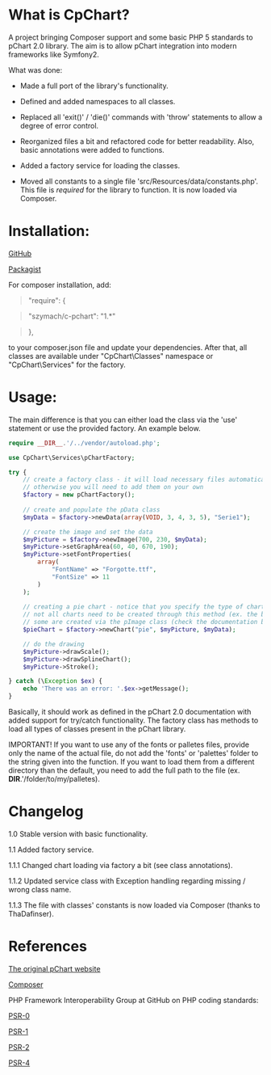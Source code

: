 What is CpChart?
===============

A project bringing Composer support and some basic PHP 5 standards to pChart 2.0 library.
The aim is to allow pChart integration into modern frameworks like Symfony2.

What was done:

- Made a full port of the library's functionality.

- Defined and added namespaces to all classes.

- Replaced all 'exit()' / 'die()' commands with 'throw' statements to allow a degree of error control.

- Reorganized files a bit and refactored code for better readability. Also, basic annotations were added
to functions.

- Added a factory service for loading the classes.

- Moved all constants to a single file 'src/Resources/data/constants.php'. This file is *required*
for the library to function. It is now loaded via Composer.

Installation:
================

[GitHub](https://github.com/szymach/c-pchart)

[Packagist](https://packagist.org/packages/szymach/c-pchart)

For composer installation, add:

>"require": {

> "szymach/c-pchart": "1.*"

> },

to your composer.json file and update your dependencies. After that, all
classes are available under "CpChart\Classes" namespace or "CpChart\Services"
for the factory.

Usage:
==============

The main difference is that you can either load the class via the 'use' statement
or use the provided factory. An example below. 

```php
require __DIR__.'/../vendor/autoload.php';

use CpChart\Services\pChartFactory;

try {
    // create a factory class - it will load necessary files automatically,
    // otherwise you will need to add them on your own
    $factory = new pChartFactory();
    
    // create and populate the pData class
    $myData = $factory->newData(array(VOID, 3, 4, 3, 5), "Serie1");

    // create the image and set the data
    $myPicture = $factory->newImage(700, 230, $myData);
    $myPicture->setGraphArea(60, 40, 670, 190);
    $myPicture->setFontProperties(
        array(
            "FontName" => "Forgotte.ttf",
            "FontSize" => 11
        )
    );
    
    // creating a pie chart - notice that you specify the type of chart, not class name.
    // not all charts need to be created through this method (ex. the bar chart),
    // some are created via the pImage class (check the documentation before drawing).
    $pieChart = $factory->newChart("pie", $myPicture, $myData);

    // do the drawing
    $myPicture->drawScale();
    $myPicture->drawSplineChart();   
    $myPicture->Stroke();

} catch (\Exception $ex) {
    echo 'There was an error: '.$ex->getMessage();
}
```

Basically, it should work as defined in the pChart 2.0 documentation with added
support for try/catch functionality. The factory class has methods to load all types of 
classes present in the pChart library.

IMPORTANT! If you want to use any of the fonts or palletes files, provide only
the name of the actual file, do not add the 'fonts' or 'palettes' folder to the
string given into the function. If you want to load them from a different directory
than the default, you need to add the full path to the file (ex. __DIR__.'/folder/to/my/palletes).

Changelog
=========
1.0 Stable version with basic functionality.

1.1 Added factory service.

1.1.1 Changed chart loading via factory a bit (see class annotations).

1.1.2 Updated service class with Exception handling regarding missing / wrong class name.

1.1.3 The file with classes' constants is now loaded via Composer (thanks to ThaDafinser).

References
==========
[The original pChart website](http://www.pchart.net/)

[Composer](https://getcomposer.org/)

PHP Framework Interoperability Group at GitHub on PHP coding standards:

[PSR-0](https://github.com/php-fig/fig-standards/blob/master/accepted/PSR-0.md)

[PSR-1](https://github.com/php-fig/fig-standards/blob/master/accepted/PSR-1-basic-coding-standard.md)

[PSR-2](https://github.com/php-fig/fig-standards/blob/master/accepted/PSR-2-coding-style-guide.md)

[PSR-4](https://github.com/php-fig/fig-standards/blob/master/accepted/PSR-4-autoloader.md)
